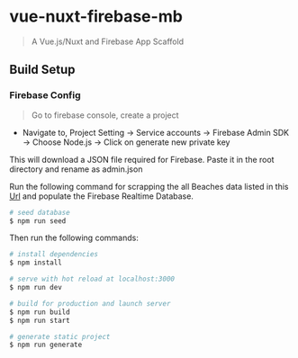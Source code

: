 # vue-nuxt-firebase-mb

> A Vue.js/Nuxt and Firebase App Scaffold

## Build Setup

### Firebase Config

> Go to firebase console, create a project

- Navigate to, Project Setting → Service accounts → Firebase Admin SDK → Choose Node.js → Click on generate new private key

This will download a JSON file required for Firebase. Paste it in the root directory and rename as admin.json

Run the following command for scrapping the all Beaches data listed in this [Url](https://guiaviajarmelhor.com.br/melhores-praias-brasil/) and populate the Firebase Realtime Database.

```bash
# seed database
$ npm run seed
```

Then run the following commands:

```bash
# install dependencies
$ npm install

# serve with hot reload at localhost:3000
$ npm run dev

# build for production and launch server
$ npm run build
$ npm run start

# generate static project
$ npm run generate
```
